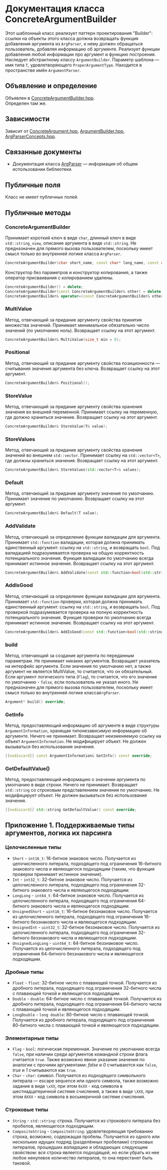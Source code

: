 # Документация класса ConcreteArgumentBuilder

Этот шаблонный класс реализует паттерн проектирования "Builder": ссылки на объекты этого 
класса должна возвращать функция добавления аргумента из `ArgParser`, к нему должен 
обращаться пользователь, добавляя информацию об аргументе. Реализует функции добавления 
любой информации про аргумент и функцию построения. Наследует абстрактному классу 
`ArgumentBuilder`. Параметр шаблона — имя типа `T`, удовлетворяющего `ProperArgumentType`. Находится в пространстве имён 
`ArgumentParser`.

## Объявление и определение

Объявлен в [ConcreteArgumentBuilder.hpp](../ConcreteArgumentBuilder.hpp). <br>
Определен там же.

## Зависимости

Зависит от [ConcreteArgument.hpp](../ConcreteArgument.hpp),
[ArgumentBuilder.hpp](../ArgumentBuilder.hpp),
[ArgParserConcepts.hpp](../ArgParserConcepts.hpp).

## Связанные документы

* Документация класса [ArgParser](ArgParser.md) —
  информация об общем использовании библиотеки.

## Публичные поля

Класс не имеет публичных полей.

## Публичные методы

### ConcreteArgumentBuilder

Принимает короткий ключ в виде `char`, длинный ключ в виде `std::string_view`, 
описание аргумента в виде `std::string`. 
Не предназначен для прямого вызова пользователем, поскольку имеет смысл только во 
внутренней логике класса `ArgParser`.
```cpp
ConcreteArgumentBuilder(char short_name, const char* long_name, const char* description);
```
Конструктор без параметров и конструктор копирования, а также оператор присваивания с 
копированием удалены.
```cpp
ConcreteArgumentBuilder() = delete;
ConcreteArgumentBuilder(const ConcreteArgumentBuilder& other) = delete;
ConcreteArgumentBuilder& operator=(const ConcreteArgumentBuilder& other) = delete;
```

### MultiValue

Метод, отвечающий за придание аргументу свойства принятия множества значений. Принимает
минимальное обязательно число значений (по умолчанию ноль). Возвращает ссылку на этот
аргумент.
```cpp
ConcreteArgumentBuilder& MultiValue(size_t min = 0);
```

### Positional

Метод, отвечающий за придание аргументу свойства позиционности — считывания значения 
аргумента без ключа. Возвращает ссылку на этот аргумент.
```cpp
ConcreteArgumentBuilder& Positional();
```

### StoreValue

Метод, отвечающий за придание аргументу свойства хранения значения во внешней 
переменной. Принимает ссылку на переменную, где должно храниться значение. 
Возвращает ссылку на этот аргумент.
```cpp
ConcreteArgumentBuilder& StoreValue(T& value);
```

### StoreValues

Метод, отвечающий за придание аргументу свойства хранения значений во внешнем 
`std::vector`. Принимает ссылку на `std::vector<T>`, где должны храниться значения.
Возвращает ссылку на этот аргумент.
```cpp
ConcreteArgumentBuilder& StoreValues(std::vector<T>& values);
```

### Default

Метод, отвечающий за придание аргументу значения по умолчанию. Принимает значение по 
умолчанию. Возвращает ссылку на этот аргумент.
```cpp
ConcreteArgumentBuilder& Default(T value);
```

### AddValidate

Метод, отвечающий за определение функции валидации для аргумента. Принимает
`std::function` валидации, которая должна принимать единственный аргумент: ссылку на 
`std::string`, и возвращать `bool`. Под валидацией подразумевается проверка на общую 
корректность потенциального значения. Функция валидации по умолчанию всегда принимает 
истинное значение. Возвращает ссылку на этот аргумент.
```cpp
ConcreteArgumentBuilder& AddValidate(const std::function<bool(std::string&)>& validate);
```

### AddIsGood

Метод, отвечающий за определение функции валидации для аргумента. Принимает 
`std::function` проверки, которая должна принимать единственный аргумент: ссылку на
`std::string`, и возвращать `bool`. Под проверкой подразумевается проверка на полную
корректность потенциального значения. Функция проверки по умолчанию всегда принимает
истинное значение. Возвращает ссылку на этот аргумент.
```cpp
ConcreteArgumentBuilder& AddIsGood(const std::function<bool(std::string&)>& is_good);
```

### build

Метод, отвечающий за создание аргумента по переданным параметрам. Не принимает никаких
аргументов. Возвращает указатель на интерфейс аргумента. Если значения по умолчанию 
нет, а также аргумент не является MultiValue, то считается, что он обязательный. Если 
аргумент логического типа (`Flag`), то считается, что его значение по умолчанию - 
`false`, если пользователь не указал иного. Не предназначен для прямого вызова 
пользователем, поскольку имеет смысл только во внутренней логике класса`ArgParser`.
```cpp
Argument* build() override;
```

### GetInfo

Метод, предоставляющий информацию об аргументе в виде структуры `ArgumentInformation`,
хранящая типонезависимую информацию об аргументе. Ничего не принимает. Возвращает
неизменяемую ссылку на объект `ArgumentInformation`. Не модифицирует объект. Не должен 
вызываться без использования значения.
```cpp
[[nodiscard]] const ArgumentInformation& GetInfo() const override;
```

### GetDefaultValue()

Метод, предоставляющий информацию о значении аргумента по умолчанию в виде строки. 
Ничего не принимает. Возвращает `std::string` со строковым представлением значения 
по умолчанию. Не модифицирует объект. Не должен вызываться без использования значения.
```cpp
[[nodiscard]] std::string GetDefaultValue() const override;
```

## Приложение 1. Поддерживаемые типы аргументов, логика их парсинга

### Целочисленные типы
* `Short` - `int16_t`: 16-битное знаковое число. Получается из целочисленного
  литерала, подходящего под ограничения 16-битного знакового числа и являющегося
  _подходящим_ (таким, что функция проверки принимает истинное значение).
* `Int` - `int32_t`: 32-битное знаковое число. Получается из целочисленного
  литерала, подходящего под ограничения 32-битного знакового числа и являющегося
  _подходящим_.
* `LongLong` - `int64_t`: 64-битное знаковое число. Получается из целочисленного
  литерала, подходящего под ограничения 64-битного знакового числа и являющегося
  _подходящим_.
* `UnsignedShort` - `uint16_t`: 16-битное беззнаковое число. Получается из
  целочисленного литерала, подходящего под ограничения 16-битного беззнакового числа и
  являющегося _подходящим_.
* `UnsignedInt` - `uint32_t`: 32-битное беззнаковое число. Получается из
  целочисленного литерала, подходящего под ограничения 32-битного беззнакового числа и
  являющегося _подходящим_.
* `UnsignedLongLong` - `uint64_t`: 64-битное беззнаковое число. Получается из
  целочисленного литерала, подходящего под ограничения 64-битного беззнакового числа и
  являющегося _подходящим_.

### Дробные типы
* `Float` - `float`: 32-битное число с плавающей точкой. Получается из
  дробного литерала, подходящего под ограничения 32-битного числа с плавающей точкой и
  являющегося _подходящим_.
* `Double` - `double`: 64-битное число с плавающей точкой. Получается из
  дробного литерала, подходящего под ограничения 64-битного числа с плавающей точкой и
  являющегося _подходящим_.
* `LongDouble` - `long double`: 80-битное число с плавающей точкой. Получается из
  дробного литерала, подходящего под ограничения 80-битного числа с плавающей точкой и
  являющегося _подходящим_.

### Элементарные типы
* `Flag` - `bool`: логическая переменная. Значение по умолчанию всегда `false`, при
  наличии среди аргументов командной строки флага считается `true`. Также возможно
  явное указание значения по аналогии с прочими аргументами: *false* и *0* считываются
  как `false`, *true* и *1* считываются как `true`.
* `Char` - `char`: символ. 
  Получается из _подходящего_ символьного литерала — escape
  sequence или одного символа, также возможно задание в виде `\xXX`, при этом `0xXX` -
  код символа в шестнадцатеричной системе счисления, а также в виде `\XXX`, при этом
  `0XXX` - код символа в восьмеричной системе счисления.

### Строковые типы
* `String` - `std::string`: строка. Получается из строкового литерала без пробелов,
  являющегося _подходящим_.
* `CompositeString` - `CompositeString`: удовлетворяющая требованию строка,
  возможно, содержащая пробелы. Получается из одного или нескольких идущих подряд
  (разделённых пробелами) строковых литералов, прошедших _валидацию_ и обладающих
  следующим свойством: вся строка является _подходящей_, но если убрать из нее любое
  ненулевое количество литералов, то она перестанет быть таковой.
